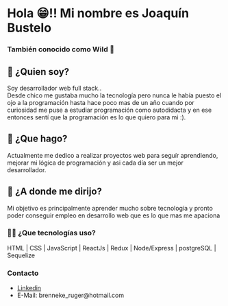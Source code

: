 <!-- <head>
<style type="text/css">
 img{height:100px}
</style>
</head>
 -->
<h1>Hola 😁!! Mi nombre es Joaquín Bustelo</h1>
<h3>También conocido como Wild 👀</h3>
<h2>💭 ¿Quien soy?</h2>
<p>Soy desarrollador web full stack..<br/>
Desde chico me gustaba mucho la tecnología pero nunca le había puesto el ojo a la programación hasta hace poco mas de un año cuando por curiosidad me puse a estudiar programación como autodidacta y en ese entonces sentí que la programación es lo que quiero para mi :).  </p>
<h2>🤺 ¿Que hago?</h2>
<p>Actualmente me dedico a realizar proyectos web para seguír aprendiendo, mejorar mi lógica de programación y asi cada día ser un mejor desarrollador.</p>
<h2>🚀 ¿A donde me dirijo?</h2>
<p>Mi objetivo es principalmente aprender mucho sobre tecnología y pronto poder conseguir empleo en desarrollo web que es lo que mas me apaciona</p>
<h3>🧑‍💻 ¿Que tecnologías uso?</h3>
<p>HTML | CSS | JavaScript | ReactJs | Redux | Node/Express | postgreSQL | Sequelize</p>
<h3> Contacto</h3>
<ul>
    <li><a href="https://www.linkedin.com/in/joaquin-bustelo-0593a9242/">Linkedin</a></li>
    <li>E-Mail: brenneke_ruger@hotmail.com</li>
</ul>
